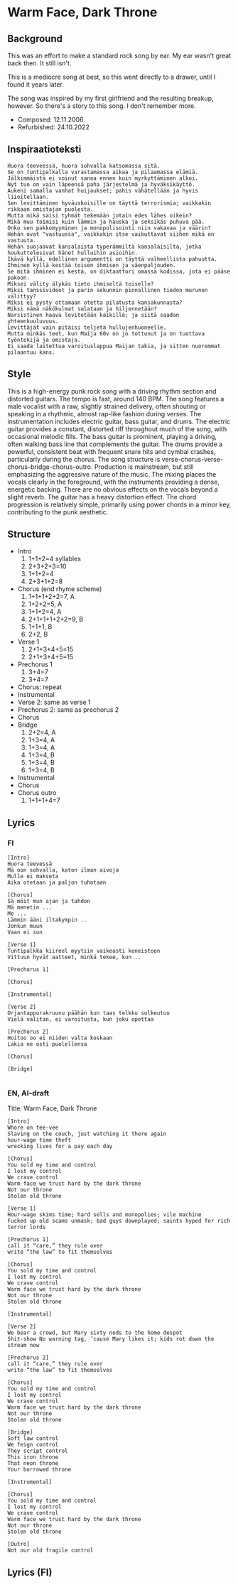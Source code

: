 # Warm Face, Dark Throne

## Background
This was an effort to make a standard rock song by ear. My ear wasn't great back then. It still isn't.

This is a mediocre song at best, so this went directly to a drawer, until I found it years later.

The song was inspired by my first girlfriend and the resulting breakup, however. So there's a story to this song. I don't remember more.

- Composed: 12.11.2006
- Refurbished: 24.10.2022


## Inspiraatioteksti
```
Huora teeveessä, huora sohvalla katsomassa sitä.
Se on tuntipalkalla varastamassa aikaa ja pilaamassa elämiä.
Jälkimmäistä ei voinut sanoa ennen kuin myrkyttäminen alkoi.
Nyt tuo on vain läpeensä paha järjestelmä ja hyväksikäyttö.
Aukeni samalla vanhat huijaukset; pahis vähätellään ja hyvis liioitellaan.
Sen levittäminen hyväuskoisille on täyttä terrorismia; vaikkakin rikkaan omistajan puolesta.
Mutta mikä saisi tyhmät tekemään jotain edes lähes oikein?
Mikä muu toimisi kuin lämmin ja hauska ja seksikäs puhuva pää.
Onko sen pakkomyyminen ja monopolisointi niin vakavaa ja väärin?
Hehän ovat "vastuussa", vaikkakin itse vaikuttavat siihen mikä on vastuuta.
Hehän suojaavat kansalaista typerämmiltä kansalaisilta, jotka houkuttelesivat hänet hulluihin asioihin.
Ikävä kyllä, edellinen argumentti on täyttä valheellista pahuutta.
Ihminen kyllä kestää toisen ihmisen ja väenpaljouden.
Se mitä ihminen ei kestä, on diktaattori omassa kodissa, jota ei pääse pakoon.
Miksei välity älykäs tieto ihmiseltä toiselle?
Miksi tanssivideot ja parin sekunnin pinnallinen tiedon murunen välittyy?
Miksi ei pysty ottamaan otetta pilatusta kansakunnasta?
Miksi nämä näkökulmat salataan ja hiljennetään?
Narsistinen haava levitetään kaikille; ja siitä saadan yhteenkuuluvuus.
Levittäjät vain pitäisi teljetä hullujenhuoneelle.
Mutta minkäs teet, kun Maija 60v on jo tottunut ja on tuottava työntekijä ja omistaja.
Ei saada laitettua varoituslappua Maijan takia, ja sitten nuoremmat pilaantuu kans.
```



## Style
This is a high-energy punk rock song with a driving rhythm section and distorted guitars.
The tempo is fast, around 140 BPM.
The song features a male vocalist with a raw, slightly strained delivery, often shouting or speaking in a rhythmic, almost rap-like fashion during verses.
The instrumentation includes electric guitar, bass guitar, and drums.
The electric guitar provides a constant, distorted riff throughout much of the song, with occasional melodic fills.
The bass guitar is prominent, playing a driving, often walking bass line that complements the guitar.
The drums provide a powerful, consistent beat with frequent snare hits and cymbal crashes, particularly during the chorus.
The song structure is verse-chorus-verse-chorus-bridge-chorus-outro.
Production is mainstream, but still emphasizing the aggressive nature of the music.
The mixing places the vocals clearly in the foreground, with the instruments providing a dense, energetic backing.
There are no obvious effects on the vocals beyond a slight reverb.
The guitar has a heavy distortion effect.
The chord progression is relatively simple, primarily using power chords in a minor key, contributing to the punk aesthetic.

## Structure
- Intro
	1. 1+1+2=4 syllables
	2. 2+3+2+3=10
	3. 1+1+2=4
	4. 2+3+1+2=8
- Chorus (end rhyme scheme)
	1. 1+1+1+2+2=7, A
	2. 1+2+2=5, A
	3. 1+1+2=4, A
	4. 2+1+1+1+2+2=9, B
	5. 1+1+1, B
	6. 2+2, B
- Verse 1
	1. 2+1+3+4+5=15
	2. 2+1+3+4+5=15
- Prechorus 1
	1. 3+4=7
	2. 3+4=7
- Chorus: repeat
- Instrumental
- Verse 2: same as verse 1
- Prechorus 2: same as prechorus 2
- Chorus
- Bridge
	1. 2+2=4, A
	2. 1+3=4, A
	3. 1+3=4, A
	4. 1+3=4, B
	5. 1+3=4, B
	6. 1+3=4, B
- Instrumental
- Chorus
- Chorus outro
	1. 1+1+1+4=7

## Lyrics 
### FI
```
[Intro]
Huora teevessä
Mä oon sohvalla, katon ilman aivoja
Mulle ei makseta
Aika otetaan ja paljon tuhotaan

[Chorus]
Sä möit mun ajan ja tahdon
Mä menetin ...
Me ...
Lämmin ääni iltakympin ..
Jonkun muun
Vaan ei sun

[Verse 1]
Tuntipalkka kiireel myytiin vaikeasti koneistoon
Vittuun hyvät aatteet, minkä tekee, kun ..

[Prechorus 1]

[Chorus]

[Instrumental]

[Verse 2]
Orjantappurakruunu päähän kun taas telkku sulkeutuu
Vielä valitan, ei varoitusta, kun joku opettaa

[Prechorus 2]
Hoitoo oo ei niiden valta koskaan
Lakia ne osti puolellensa

[Chorus]

[Bridge]


```

### EN, AI-draft
Title: Warm Face, Dark Throne
```
[Intro]
Whore on tee-vee
Slaving on the couch, just watching it there again
hour-wage time theft
wrecking lives for a pay each day

[Chorus]
You sold my time and control
I lost my control
We crave control
Warm face we trust hard by the dark throne
Not our throne
Stolen old throne

[Verse 1]
Hour-wage skims time; hard sells and monopolies; vile machine
Fucked up old scams unmask; bad guys downplayed; saints hyped for rich terror lords

[Prechorus 1]
call it “care,” they rule over
write “the law” to fit themselves

[Chorus]
You sold my time and control
I lost my control
We crave control
Warm face we trust hard by the dark throne
Not our throne
Stolen old throne

[Instrumental]

[Verse 2]
We bear a crowd, but Mary sixty nods to the home despot
Shit-show No warning tag, ’cause Mary likes it; kids rot down the stream now

[Prechorus 2]
call it “care,” they rule over
write “the law” to fit themselves

[Chorus]
You sold my time and control
I lost my control
We crave control
Warm face we trust hard by the dark throne
Not our throne
Stolen old throne

[Bridge]
Soft law control
We feign control
They script control
This iron throne
That neon throne
Your borrowed throne

[Instrumental]

[Chorus]
You sold my time and control
I lost my control
We crave control
Warm face we trust hard by the dark throne
Not our throne
Stolen old throne

[Outro]
Not our old fragile control
```




## Lyrics (FI)
```
```